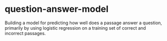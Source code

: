 # question-answer-model
Building a model for predicting how well does a passage answer a question, primarily by using logistic regression on a training set of correct and incorrect passages.
